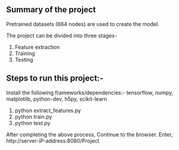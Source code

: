 Summary of the project
-----------------------
Pretrained datasets (664 nodes) are used to create the model.

The project can be divided into three stages-
1. Feature extraction
2. Training 
3. Testing

Steps to run this project:-
---------------------------
Install the following frameworks/dependencies:- tensorflow, numpy, matplotlib, python-dev, h5py, scikit-learn
1. python extract_features.py
2. python train.py
3. python test.py

After completing the above process, Continue to the browser.
Enter,
http://server-IP-address:8080/Project

